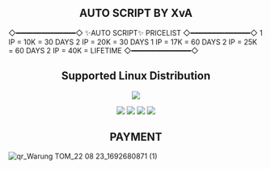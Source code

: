 <h2 align="center"> AUTO SCRIPT BY XvA </h2>
</p>
◇━━━━━━━━━━━━━━◇
   ✨AUTO SCRIPT✨
      PRICELIST
◇━━━━━━━━━━━━━━◇
1 IP = 10K = 30 DAYS
2 IP = 20K = 30 DAYS
1 IP = 17K = 60 DAYS
2 IP = 25K = 60 DAYS
2 IP = 40K = LIFETIME
◇━━━━━━━━━━━━━━◇ 

<h2 align="center"> Supported Linux Distribution</h2>

<p align="center"><img src="https://d33wubrfki0l68.cloudfront.net/5911c43be3b1da526ed609e9c55783d9d0f6b066/9858b/assets/img/debian-ubuntu-hover.png"></p> 

<p align="center"><img src="https://img.shields.io/static/v1?style=for-the-badge&logo=debian&label=Debian%209&message=Stretch&color=purple"> <img src="https://img.shields.io/static/v1?style=for-the-badge&logo=debian&label=Debian%2010&message=Buster&color=purple">  <img src="https://img.shields.io/static/v1?style=for-the-badge&logo=ubuntu&label=Ubuntu%2018&message=Lts&color=red"> <img src="https://img.shields.io/static/v1?style=for-the-badge&logo=ubuntu&label=Ubuntu%2020&message=Lts&color=red">

</p>

<h2 align="center"> PAYMENT </h2>

![qr_Warung TOM_22 08 23_1692680871 (1)](https://github.com/LynzXvA/pinterest/assets/143097592/6cbb224f-cb47-4215-8c8d-67e91c411e78)
